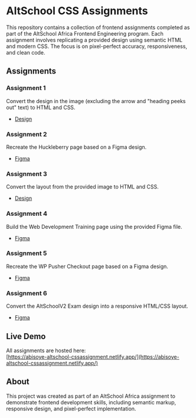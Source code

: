 # AltSchool CSS Assignments

This repository contains a collection of frontend assignments completed as part of the AltSchool Africa Frontend Engineering program. Each assignment involves replicating a provided design using semantic HTML and modern CSS. The focus is on pixel-perfect accuracy, responsiveness, and clean code.

## Assignments

### Assignment 1  
Convert the design in the image (excluding the arrow and "heading peeks out" text) to HTML and CSS.  
- [Design](https://github.com/Oluwasetemi/css-v3/raw/main/class-notes/image-5.png)

### Assignment 2  
Recreate the Huckleberry page based on a Figma design.  
- [Figma](https://www.figma.com/file/asii3DqgmbEkAkEQDUPI6C/huckleberry?type=design&node-id=0%3A1&mode=design&t=VpzxbA50b3ezDqVk-1)

### Assignment 3  
Convert the layout from the provided image to HTML and CSS.  
- [Design](https://github.com/Oluwasetemi/css-v3/raw/main/class-notes/image-7.png)

### Assignment 4  
Build the Web Development Training page using the provided Figma file.  
- [Figma](https://www.figma.com/file/URkPhPHkkWREdiIB21uvfE/Web-Development-Training?type=design&node-id=0%3A1&mode=design&t=KXSthmp0easnvUhR-1)

### Assignment 5  
Recreate the WP Pusher Checkout page based on a Figma design.  
- [Figma](https://www.figma.com/file/OJMDeEi2fWlPBFrlJFEgFx/wp-pusher-checkout?type=design&mode=design&t=KXSthmp0easnvUhR-1)

### Assignment 6  
Convert the AltSchoolV2 Exam design into a responsive HTML/CSS layout.  
- [Figma](https://www.figma.com/file/Ug5dFpdPeyOy1NNAmZxfov/AltSchoolV2-Exam?type=design&mode=design&t=KXSthmp0easnvUhR-1)

## Live Demo  
All assignments are hosted here:  
[https://abisoye-altschool-cssassignment.netlify.app/](https://abisoye-altschool-cssassignment.netlify.app/)

## About  
This project was created as part of an AltSchool Africa assignment to demonstrate frontend development skills, including semantic markup, responsive design, and pixel-perfect implementation.
